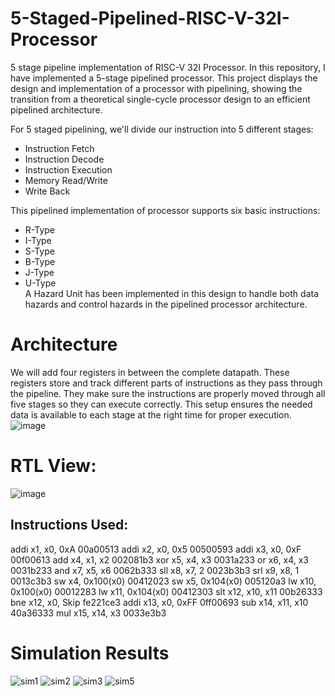 # 5-Staged-Pipelined-RISC-V-32I-Processor
5 stage pipeline implementation of RISC-V 32I Processor.
In this repository, I have implemented a 5-stage pipelined processor. This project displays the design and implementation of a processor with pipelining, showing the transition from a theoretical single-cycle processor design to an efficient pipelined architecture.

For 5 staged pipelining, we'll divide our instruction into 5 different stages:
* Instruction Fetch
* Instruction Decode
* Instruction Execution
* Memory Read/Write
* Write Back
  
This pipelined implementation of processor supports six basic instructions:
* R-Type
* I-Type
* S-Type
* B-Type
* J-Type
* U-Type <br>
A Hazard Unit has been implemented in this design to handle both data hazards and control hazards in the pipelined processor architecture.
# Architecture
We will add four registers in between the complete datapath. These registers store and track different parts of instructions as they pass through the pipeline. They make sure the instructions are properly moved through all five stages so they can execute correctly. This setup ensures the needed data is available to each stage at the right time for proper execution.
![image](https://github.com/user-attachments/assets/cbbb7163-a9d1-4dff-8df3-c15852db8c57)

# RTL View:
![image](https://github.com/user-attachments/assets/95489537-a116-459d-b97e-ace88d61a31d)

## Instructions Used:
addi x1, x0, 0xA	    00a00513
addi x2, x0, 0x5	    00500593
addi x3, x0, 0xF	    00f00613
add x4, x1, x2	      002081b3
xor x5, x4, x3	      0031a233
or x6, x4, x3        	0031b233
and x7, x5, x6	      0062b333
sll x8, x7, 2	        0023b3b3
srl x9, x8, 1	        0013c3b3
sw x4, 0x100(x0)	    00412023
sw x5, 0x104(x0)	    005120a3
lw x10, 0x100(x0)    	00012283
lw x11, 0x104(x0)   	00412303
slt x12, x10, x11   	00b26333
bne x12, x0, Skip	    fe221ce3
addi x13, x0, 0xFF	  0ff00693
sub x14, x11, x10	    40a36333
mul x15, x14, x3	    0033e3b3

# Simulation Results
![sim1](https://github.com/user-attachments/assets/8200b374-569f-4efc-8076-6a795114cbde)
![sim2](https://github.com/user-attachments/assets/63aef183-cac5-4fe6-b8d0-a217deb7a509)
![sim3](https://github.com/user-attachments/assets/3a48fda7-7390-4266-9983-112e561da53a)
![sim5](https://github.com/user-attachments/assets/ede61faf-d743-4618-b134-3a94c966e46f)
